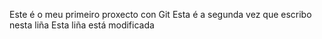 Este é o meu primeiro proxecto con Git
Esta é a segunda vez que escribo nesta liña
Esta liña está modificada